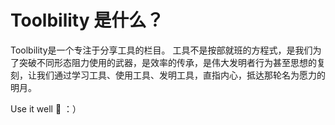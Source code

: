 # Toolbility 是什么？
Toolbility是一个专注于分享工具的栏目。
工具不是按部就班的方程式，是我们为了突破不同形态阻力使用的武器，是效率的传承，是伟大发明者行为甚至思想的复刻，让我们通过学习工具、使用工具、发明工具，直指内心，抵达那轮名为愿力的明月。

Use it well 🔧 ：）
